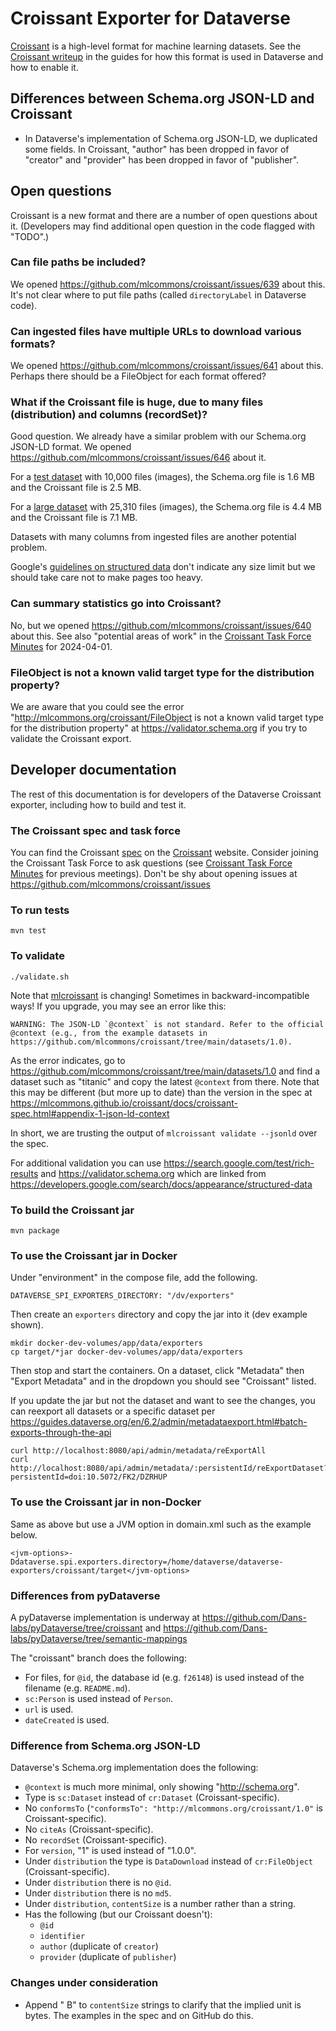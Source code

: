 # Croissant Exporter for Dataverse

[Croissant][] is a high-level format for machine learning datasets. See the [Croissant writeup] in the guides for how this format is used in Dataverse and how to enable it.

[Croissant]: https://github.com/mlcommons/croissant
[Croissant writeup]: https://dataverse-guide--10533.org.readthedocs.build/en/10533/installation/advanced.html#croissant-croissant

## Differences between Schema.org JSON-LD and Croissant

- In Dataverse's implementation of Schema.org JSON-LD, we duplicated some fields. In Croissant, "author" has been dropped in favor of "creator" and "provider" has been dropped in favor of "publisher".

## Open questions

Croissant is a new format and there are a number of open questions about it. (Developers may find additional open question in the code flagged with "TODO".)

### Can file paths be included?

We opened https://github.com/mlcommons/croissant/issues/639 about this. It's not clear where to put file paths (called `directoryLabel` in Dataverse code).

### Can ingested files have multiple URLs to download various formats?

We opened https://github.com/mlcommons/croissant/issues/641 about this. Perhaps there should be a FileObject for each format offered?

### What if the Croissant file is huge, due to many files (distribution) and columns (recordSet)?

Good question. We already have a similar problem with our Schema.org JSON-LD format. We opened https://github.com/mlcommons/croissant/issues/646 about it.

For a [test dataset][] with 10,000 files (images), the Schema.org file is 1.6 MB and the Croissant file is 2.5 MB.

For a [large dataset][] with 25,310 files (images), the Schema.org file is 4.4 MB and the Croissant file is 7.1 MB.

Datasets with many columns from ingested files are another potential problem.

Google's [guidelines on structured data][] don't indicate any size limit but we should take care not to make pages too heavy.

[test dataset]: https://github.com/IQSS/dataverse-sample-data/pull/42
[large dataset]: https://dataverse.harvard.edu/dataset.xhtml?persistentId=doi:10.7910/DVN/3CTMKP
[guidelines on structured data]: https://developers.google.com/search/docs/appearance/structured-data/sd-policies

### Can summary statistics go into Croissant?

No, but we opened https://github.com/mlcommons/croissant/issues/640 about this. See also "potential areas of work" in the [Croissant Task Force Minutes] for 2024-04-01. 

### FileObject is not a known valid target type for the distribution property?

We are aware that you could see the error "http://mlcommons.org/croissant/FileObject is not a known valid target type for the distribution property" at https://validator.schema.org if you try to validate the Croissant export.

## Developer documentation

The rest of this documentation is for developers of the Dataverse Croissant exporter, including how to build and test it.

### The Croissant spec and task force

You can find the Croissant [spec] on the [Croissant] website. Consider joining the Croissant Task Force to ask questions (see [Croissant Task Force Minutes] for previous meetings). Don't be shy about opening issues at https://github.com/mlcommons/croissant/issues

[spec]: https://mlcommons.github.io/croissant/docs/croissant-spec.html
[Croissant Task Force Minutes]: https://docs.google.com/document/d/1OINP9AmphhAa3J9sw87QtpY9Hb4_Ym9Zxf1_ycF1_04/edit?usp=sharing

### To run tests

```    
mvn test
```

### To validate

```
./validate.sh
```

Note that [mlcroissant][] is changing! Sometimes in backward-incompatible ways! If you upgrade, you may see an error like this:

```
WARNING: The JSON-LD `@context` is not standard. Refer to the official @context (e.g., from the example datasets in https://github.com/mlcommons/croissant/tree/main/datasets/1.0).
```

As the error indicates, go to https://github.com/mlcommons/croissant/tree/main/datasets/1.0 and find a dataset such as "titanic" and copy the latest `@context` from there. Note that this may be different (but more up to date) than the version in the spec at https://mlcommons.github.io/croissant/docs/croissant-spec.html#appendix-1-json-ld-context

In short, we are trusting the output of `mlcroissant validate --jsonld` over the spec.

For additional validation you can use https://search.google.com/test/rich-results and https://validator.schema.org which are linked from https://developers.google.com/search/docs/appearance/structured-data

[mlcroissant]: https://pypi.org/project/mlcroissant/

### To build the Croissant jar

```    
mvn package
```

### To use the Croissant jar in Docker

Under "environment" in the compose file, add the following.

```
DATAVERSE_SPI_EXPORTERS_DIRECTORY: "/dv/exporters"
```

Then create an `exporters` directory and copy the jar into it (dev example shown).

```
mkdir docker-dev-volumes/app/data/exporters
cp target/*jar docker-dev-volumes/app/data/exporters
```

Then stop and start the containers. On a dataset, click "Metadata" then "Export Metadata" and in the dropdown you should see "Croissant" listed.

If you update the jar but not the dataset and want to see the changes, you can reexport all datasets or a specific dataset per https://guides.dataverse.org/en/6.2/admin/metadataexport.html#batch-exports-through-the-api

```
curl http://localhost:8080/api/admin/metadata/reExportAll
curl http://localhost:8080/api/admin/metadata/:persistentId/reExportDataset?persistentId=doi:10.5072/FK2/DZRHUP
```

### To use the Croissant jar in non-Docker

Same as above but use a JVM option in domain.xml such as the example below.

```
<jvm-options>-Ddataverse.spi.exporters.directory=/home/dataverse/dataverse-exporters/croissant/target</jvm-options>
```

### Differences from pyDataverse

A pyDataverse implementation is underway at https://github.com/Dans-labs/pyDataverse/tree/croissant and https://github.com/Dans-labs/pyDataverse/tree/semantic-mappings

The "croissant" branch does the following:

- For files, for `@id`, the database id (e.g. `f26148`) is used instead of the filename (e.g. `README.md`).
- `sc:Person` is used instead of `Person`.
- `url` is used.
- `dateCreated` is used.

### Difference from Schema.org JSON-LD

Dataverse's Schema.org implementation does the following:

- `@context` is much more minimal, only showing "http://schema.org".
- Type is `sc:Dataset` instead of `cr:Dataset` (Croissant-specific).
- No `conformsTo` (`"conformsTo": "http://mlcommons.org/croissant/1.0"` is Croissant-specific).
- No `citeAs` (Croissant-specific).
- No `recordSet` (Croissant-specific).
- For `version`, "1" is used instead of "1.0.0".
- Under `distribution` the type is `DataDownload` instead of `cr:FileObject` (Croissant-specific).
- Under `distribution` there is no `@id`.
- Under `distribution` there is no `md5`.
- Under `distribution`, `contentSize` is a number rather than a string.
- Has the following (but our Croissant doesn't):
  - `@id`
  - `identifier`
  - `author` (duplicate of `creator`)
  - `provider` (duplicate of `publisher`)

### Changes under consideration

- Append " B" to `contentSize` strings to clarify that the implied unit is bytes. The examples in the spec and on GitHub do this.
